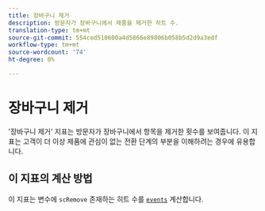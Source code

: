 ```yaml
---
title: 장바구니 제거
description: 방문자가 장바구니에서 제품을 제거한 히트 수.
translation-type: tm+mt
source-git-commit: 554ced510600a4d5866e89806b058b5d2d9a3edf
workflow-type: tm+mt
source-wordcount: '74'
ht-degree: 0%

---
```



# 장바구니 제거

&#39;장바구니 제거&#39; 지표는 방문자가 장바구니에서 항목을 제거한 횟수를 보여줍니다. 이 지표는 고객이 더 이상 제품에 관심이 없는 전환 단계의 부분을 이해하려는 경우에 유용합니다.

## 이 지표의 계산 방법

이 지표는 변수에 `scRemove` 존재하는 히트 수를 [`events`](/help/implement/vars/page-vars/events/events-overview.md) 계산합니다.
